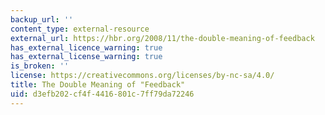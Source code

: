 ```yaml
---
backup_url: ''
content_type: external-resource
external_url: https://hbr.org/2008/11/the-double-meaning-of-feedback
has_external_licence_warning: true
has_external_license_warning: true
is_broken: ''
license: https://creativecommons.org/licenses/by-nc-sa/4.0/
title: The Double Meaning of "Feedback"
uid: d3efb202-cf4f-4416-801c-7ff79da72246
---
```


